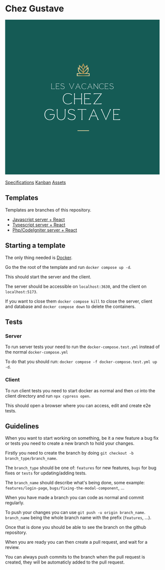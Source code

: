 # Chez Gustave

![Logo](logo.png)

[Specifications](https://docs.google.com/document/d/1n2IyRwiLYHipTCYBZB25tJW4XGaWm-z8f3i0Kxcx-pU/edit?usp=sharing)
[Kanban](https://projet.errhub404.fr/?controller=BoardViewController&action=show&project_id=7)
[Assets](https://drive.google.com/drive/folders/180yJM1hKLHpg4uTajRZUu5odq5EVkdl2?usp=drive_link)

## Templates

Templates are branches of this repository.

- [Javascript server + React](https://github.com/Mathys-Gasnier/ChezGustave/tree/template-js)
- [Typescript server + React](https://github.com/Mathys-Gasnier/ChezGustave/tree/template-ts)
- [Php/CodeIgniter server + React](https://github.com/Mathys-Gasnier/ChezGustave/tree/template-ts)

## Starting a template

The only thing needed is [Docker](https://www.docker.com/products/docker-desktop/).

Go the the root of the template and run `docker compose up -d`.

This should start the server and the client.

The server should be accessible on `localhost:3630`, and the client on `localhost:5173`.

If you want to close them `docker compose kill` to close the server, client and database and `docker compose down` to delete the containers.

## Tests

### Server

To run server tests your need to run the `docker-compose.test.yml` instead of the normal `docker-compose.yml`

To do that you should run: `docker compose -f docker-compose.test.yml up -d`.

### Client

To run client tests you need to start docker as normal and then `cd` into the client directory and run `npx cypress open`.

This should open a browser where you can access, edit and create e2e tests.

## Guidelines

When you want to start working on something, be it a new feature a bug fix or tests you need to create a new branch to hold your changes.

Firstly you need to create the branch by doing `git checkout -b branch_type/branch_name`.

The `branch_type` should be one of: `features` for new features, `bugs` for bug fixes or `tests` for updating/adding tests.

The `branch_name` should describe what's being done, some example: `features/login-page`, `bugs/fixing-the-modal-component`, ...

When you have made a branch you can code as normal and commit regularly.

To push your changes you can use `git push -u origin branch_name`. `branch_name` being the whole branch name with the prefix (`features`, ...).

Once that is done you should be able to see the branch on the github repository.

When you are ready you can then create a pull request, and wait for a review.

You can always push commits to the branch when the pull request is created, they will be automaticly added to the pull request.